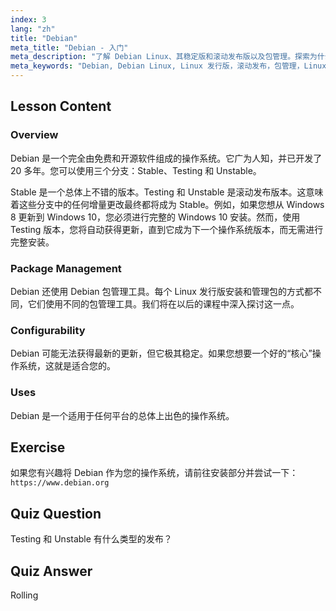 ```yaml
---
index: 3
lang: "zh"
title: "Debian"
meta_title: "Debian - 入门"
meta_description: "了解 Debian Linux、其稳定版和滚动发布版以及包管理。探索为什么 Debian 是初学者和中级用户的绝佳核心操作系统。"
meta_keywords: "Debian, Debian Linux, Linux 发行版，滚动发布，包管理，Linux 教程，Linux 初学者，Linux 指南"
---
```


## Lesson Content

### Overview

Debian 是一个完全由免费和开源软件组成的操作系统。它广为人知，并已开发了 20 多年。您可以使用三个分支：Stable、Testing 和 Unstable。

Stable 是一个总体上不错的版本。Testing 和 Unstable 是滚动发布版本。这意味着这些分支中的任何增量更改最终都将成为 Stable。例如，如果您想从 Windows 8 更新到 Windows 10，您必须进行完整的 Windows 10 安装。然而，使用 Testing 版本，您将自动获得更新，直到它成为下一个操作系统版本，而无需进行完整安装。

### Package Management

Debian 还使用 Debian 包管理工具。每个 Linux 发行版安装和管理包的方式都不同，它们使用不同的包管理工具。我们将在以后的课程中深入探讨这一点。

### Configurability

Debian 可能无法获得最新的更新，但它极其稳定。如果您想要一个好的“核心”操作系统，这就是适合您的。

### Uses

Debian 是一个适用于任何平台的总体上出色的操作系统。

## Exercise

如果您有兴趣将 Debian 作为您的操作系统，请前往安装部分并尝试一下：`https://www.debian.org`

## Quiz Question

Testing 和 Unstable 有什么类型的发布？

## Quiz Answer

Rolling
